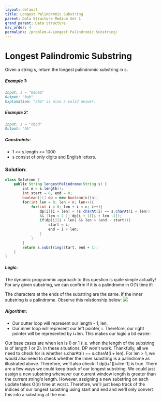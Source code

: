 ```yaml
---
layout: default
title: Longest Palindromic Substring
parent: Data Structure Medium Set 1
grand_parent: Data Structure
nav_order: 4
permalink: /problem-4-Longest Palindromic Substring/
---
```

# Longest Palindromic Substring
Given a string s, return the longest palindromic substring in s.

##### Example 1:
```markdown
Input: s = "babad"
Output: "bab"
Explanation: "aba" is also a valid answer.
```
##### Example 2:
```markdown
Input: s = "cbbd"
Output: "bb"
```
##### Constraints:
* 1 <= s.length <= 1000
* s consist of only digits and English letters.

### Solution:
```java
class Solution {
    public String longestPalindrome(String s) {
        int n = s.length();
        int start = 0, end = 0;
        boolean[][] dp = new boolean[n][n];
        for(int len = 0; len < n; len++){
            for(int i = 0; len + i < n; i++){
                dp[i][i + len] = (s.charAt(i) == s.charAt(i + len)) 
                && (len < 2 || dp[i + 1][i + len -1]);
                if(dp[i][i + len] && len > (end - start)){
                    start = i;
                    end = i + len;
                }
            }
        }
        return s.substring(start, end + 1);
    }
}
```
##### Logic:
The dynamic programmic approach to this question is quite simple actually! For any given substring, we can confirm if it is a palindrome in O(1) time if:

The characters at the ends of the substring are the same.
If the inner substring is a palindrome.
Observe this relationship below:
![](../../assets/images/ds/861e5558-0a38-4d01-bc08-aeb135cb80bd_1655340599.097208.png)
##### Algorithm:
* Our outter loop will represent our length - 1, len.
* Our inner loop will represent our left pointer, i.
Therefore, our right pointer will be represented by i+len. This makes our logic a bit easier:

Our base cases are when len is 0 or 1 (i.e. when the length of the substring is of length 1 or 2). In these situations, DP won't work. Thankfully, all we need to check for is whether s.charAt(i) == s.charAt(i + len).
For len > 1, we would also need to check whether the inner substring is a palindrome as illustrated above. Therefore, we'll also check if dp[i+1][i+len-1] is true.
There are a few ways we could keep track of our longest substring. We could just assign a new substring whenever our current window length is greater than the current string's length. However, assigning a new substring on each update takes O(n) time at worst. Therefore, we'll just keep track of the indices of our longest substring using start and end and we'll only convert this into a substring at the end.